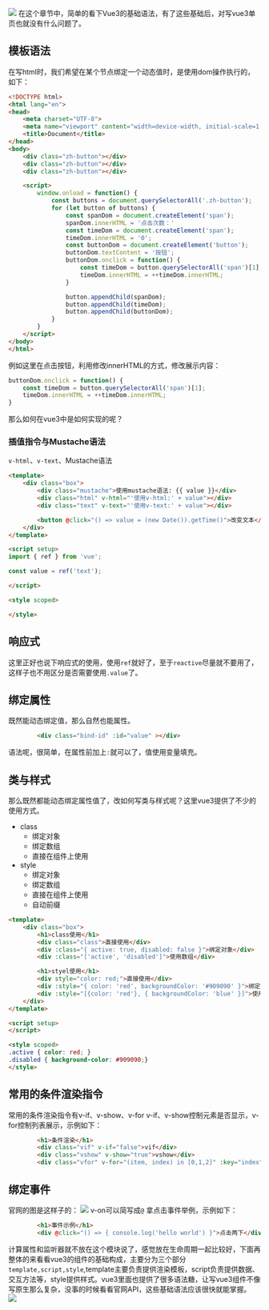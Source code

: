 ![](./assets/基础语法.png)
在这个章节中，简单的看下Vue3的基础语法，有了这些基础后，对写vue3单页也就没有什么问题了。

## 模板语法
在写html时，我们希望在某个节点绑定一个动态值时，是使用dom操作执行的，如下：
```html
<!DOCTYPE html>
<html lang="en">
<head>
    <meta charset="UTF-8">
    <meta name="viewport" content="width=device-width, initial-scale=1.0">
    <title>Document</title>
</head>
<body>
    <div class="zh-button"></div>
    <div class="zh-button"></div>
    <div class="zh-button"></div>

    <script>
        window.onload = function() {
            const buttons = document.querySelectorAll('.zh-button');
            for (let button of buttons) {
                const spanDom = document.createElement('span');
                spanDom.innerHTML = '点击次数：'
                const timeDom = document.createElement('span');
                timeDom.innerHTML = '0';
                const buttonDom = document.createElement('button');
                buttonDom.textContent = '按钮';
                buttonDom.onclick = function() {
                    const timeDom = button.querySelectorAll('span')[1];
                    timeDom.innerHTML = ++timeDom.innerHTML;
                }

                button.appendChild(spanDom);
                button.appendChild(timeDom);
                button.appendChild(buttonDom);
            }
        }
    </script>
</body>
</html>
```
例如这里在点击按钮，利用修改innerHTML的方式，修改展示内容：
```javascript
buttonDom.onclick = function() {
    const timeDom = button.querySelectorAll('span')[1];
    timeDom.innerHTML = ++timeDom.innerHTML;
}
```

那么如何在vue3中是如何实现的呢？
### 插值指令与Mustache语法
```v-html```、```v-text```、Mustache语法
```html
<template>
    <div class="box">
        <div class="mustache">使用mustache语法: {{ value }}</div>
        <div class="html" v-html="'使用v-html:' + value"></div>
        <div class="text" v-text="'使用v-text:' + value"></div>

        <button @click="() => value = (new Date()).getTime()">改变文本</button>
    </div>
</template>

<script setup>
import { ref } from 'vue';

const value = ref('text');

</script>

<style scoped>

</style>
```

## 响应式
这里正好也说下响应式的使用，使用```ref```就好了，至于```reactive```尽量就不要用了，这样子也不用区分是否需要使用```.value```了。

## 绑定属性
既然能动态绑定值，那么自然也能属性。
```html
        <div class="bind-id" :id="value" ></div>
```
语法呢，很简单，在属性前加上```:```就可以了，值使用变量填充。

## 类与样式
那么既然都能动态绑定属性值了，改如何写类与样式呢？这里vue3提供了不少的使用方式。
* class
	* 绑定对象
	* 绑定数组
	* 直接在组件上使用
* style
	* 绑定对象
	* 绑定数组
    * 直接在组件上使用
	* 自动前缀

```html
<template>
    <div class="box">
        <h1>class使用</h1>
        <div class="class">直接使用</div>
        <div :class="{ active: true, disabled: false }">绑定对象</div>
        <div :class="['active', 'disabled']">使用数组</div>

        <h1>styel使用</h1>
        <div style="color: red;">直接使用</div>
        <div :style="{ color: 'red', backgroundColor: '#909090' }">绑定对象</div>
        <div :style="[{color: 'red'}, { backgroundColor: 'blue' }]">使用数组</div>
    </div>
</template>

<script setup>
</script>

<style scoped>
.active { color: red; }
.disabled { background-color: #909090;}
</style>

```

## 常用的条件渲染指令
常用的条件渲染指令有v-if、v-show、v-for
v-if、v-show控制元素是否显示，v-for控制列表展示，示例如下：
```html
        <h1>条件渲染</h1>
        <div class="vif" v-if="false">vif</div>
        <div class="vshow" v-show="true">vshow</div>
        <div class="vfor" v-for="(item, index) in [0,1,2]" :key="index">{{ item }}</div>
```

## 绑定事件
官网的图是这样子的：
![](https://cn.vuejs.org/assets/directive.7WSr6AKH.png)
v-on可以简写成```@```
拿点击事件举例，示例如下：
```html
        <h1>事件示例</h1>
        <div @click="() => { console.log('hello world') }">点击两下</div>
```

计算属性和监听器就不放在这个模块说了，感觉放在生命周期一起比较好，下面再整体的来看看vue3的组件的基础构成，主要分为三个部分```template,script,style```,template主要负责提供渲染模板，script负责提供数据、交互方法等，style提供样式。vue3里面也提供了很多语法糖，让写vue3组件不像写原生那么复杂，没事的时候看看官网API，这些基础语法应该很快就能掌握。
![](./assets/基础语法示例.jpg)

